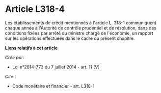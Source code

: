 # Article L318-4

Les établissements de crédit mentionnés à l'article L. 318-1 communiquent chaque année à l'Autorité de contrôle prudentiel et
de résolution, dans des conditions fixées par arrêté du ministre chargé de l'économie, un rapport sur les opérations
effectuées dans le cadre du présent chapitre.

**Liens relatifs à cet article**

_Créé par_:

  - Loi n°2014-773 du 7 juillet 2014 - art. 11 (V)

_Cite_:

  - Code monétaire et financier - art. L318-1
